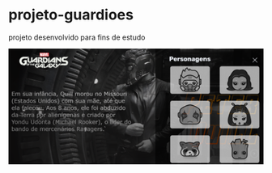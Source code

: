 # projeto-guardioes
 projeto desenvolvido para fins de estudo

 <a href="https://fernandoromeroalves.github.io/projeto-pedra-papel-tesoura/"><img src="Captura.png" alt=""></a>

